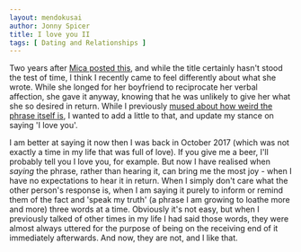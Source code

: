 ```yaml
---
layout: mendokusai
author: Jonny Spicer
title: I love you II
tags: [ Dating and Relationships ]
---
```

Two years after [Mica posted this](https://addhana.com/blog/4-metoo/), and while the title certainly hasn't stood the test of time, I think
I recently came to feel differently about what she wrote. While she longed for her boyfriend to reciprocate her verbal affection, she gave it anyway, knowing
that he was unlikely to give her what she so desired in return. While I previously [mused about how weird the phrase itself is](/mendokusai/2017/10/20/yesterday-my-roommate-posted-this-and),
I wanted to add a little to that, and update my stance on saying 'I love you'.

I am better at saying it now then I was back in October 2017 (which was not exactly a time in my life that was full of love). If you give me a beer, I'll probably tell you
I love you, for example. But now I have realised when *saying* the phrase, rather than hearing it, can bring me the most joy - when I have no expectations to hear it in return.
When I simply don't care what the other person's response is, when I am saying it purely to inform or remind them of the fact and 'speak my truth' (a phrase I am growing to loathe more
and more) three words at a time. Obviously it's not easy, but when I previously talked of other times in my life I had said those words, they were almost always uttered for the purpose
of being on the receiving end of it immediately afterwards. And now, they are not, and I like that.

